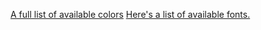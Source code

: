 <a href="http://www.w3.org/TR/css3-color/#svg-color">A full list of available colors</a>
<a href="http://www.w3.org/TR/CSS21/fonts.html#generic-font-families">Here's a list of available fonts.</a>

